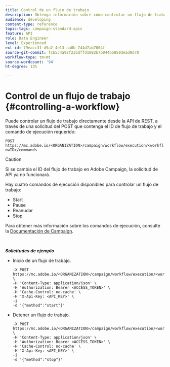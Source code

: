 ```yaml
---
title: Control de un flujo de trabajo
description: Obtenga información sobre cómo controlar un flujo de trabajo con API.
audience: developing
content-type: reference
topic-tags: campaign-standard-apis
feature: API
role: Data Engineer
level: Experienced
exl-id: 79eacc31-d5a2-4e13-aa0b-744d7ab7004f
source-git-commit: fcb5c4a92f23bdffd1082b7b044b5859dead9d70
workflow-type: tm+mt
source-wordcount: '94'
ht-degree: 13%

---
```


# Control de un flujo de trabajo {#controlling-a-workflow}

Puede controlar un flujo de trabajo directamente desde la API de REST, a través de una solicitud del POST que contenga el ID de flujo de trabajo y el comando de ejecución requerido:

`POST https://mc.adobe.io/<ORGANIZATION>/campaign/workflow/execution/<workflowID>/commands`

>[!CAUTION]
>
>Si se cambia el ID del flujo de trabajo en Adobe Campaign, la solicitud de API ya no funcionará.

Hay cuatro comandos de ejecución disponibles para controlar un flujo de trabajo:

* Start
* Pause
* Reanudar
* Stop

Para obtener más información sobre los comandos de ejecución, consulte la [Documentación de Campaign](https://experienceleague.adobe.com/docs/campaign-standard/using/managing-processes-and-data/executing-a-workflow/about-workflow-execution.html).

<br/>

***Solicitudes de ejemplo***

* Inicio de un flujo de trabajo.

   ```
   -X POST https://mc.adobe.io/<ORGANIZATION>/campaign/workflow/execution/<workflowID>/commands \
   -H 'Content-Type: application/json' \
   -H 'Authorization: Bearer <ACCESS_TOKEN>' \
   -H 'Cache-Control: no-cache' \
   -H 'X-Api-Key: <API_KEY>' \
   -i
   -d '{"method":"start"}'
   ```

   <!-- + réponse -->

* Detener un flujo de trabajo.

   ```
   -X POST https://mc.adobe.io/<ORGANIZATION>/campaign/workflow/execution/<workflowID>/commands \
   -H 'Content-Type: application/json' \
   -H 'Authorization: Bearer <ACCESS_TOKEN>' \
   -H 'Cache-Control: no-cache' \
   -H 'X-Api-Key: <API_KEY>' \
   -i
   -d '{"method":"stop"}'
   ```

   <!-- + réponse -->
